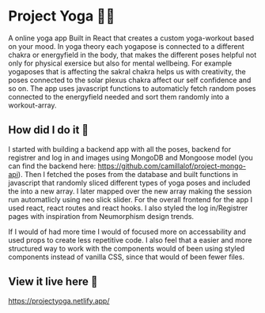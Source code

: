 # Project Yoga :ok_woman:

A online yoga app Built in React that creates a custom yoga-workout based on your mood. In yoga theory each yogapose is connected to a different chakra or energyfield in the body, that makes the different poses helpful not only for physical exersice but also for mental wellbeing. For example yogaposes that is affecting the sakral chakra helps us with creativity, the poses connected to the solar plexus chakra affect our self confidence and so on. The app uses javascript functions to automaticly fetch random poses connected to the energyfield needed and sort them randomly into a workout-array.   

## How did I do it :seedling:

I started with building a backend app with all the poses, backend for registrer and log in and images using MongoDB and Mongoose model (you can find the backend here: https://github.com/camillalof/project-mongo-api). Then I fetched the poses from the database and built functions in javascript that randomly sliced different types of yoga poses and included the into a new array. I later mapped over the new array making the session run automatlicly using neo slick slider. For the overall frontend for the app I used react, react routes and react hooks. I also styled the log in/Registrer pages with inspiration from Neumorphism design trends.

If I would of had more time I would of focused more on accessability and used props to create less repetitive code. I also feel that a easier and more structured way to work with the components would of been using styled components instead of vanilla CSS, since that would of been fewer files.

## View it live here :eyes:

https://projectyoga.netlify.app/ 
